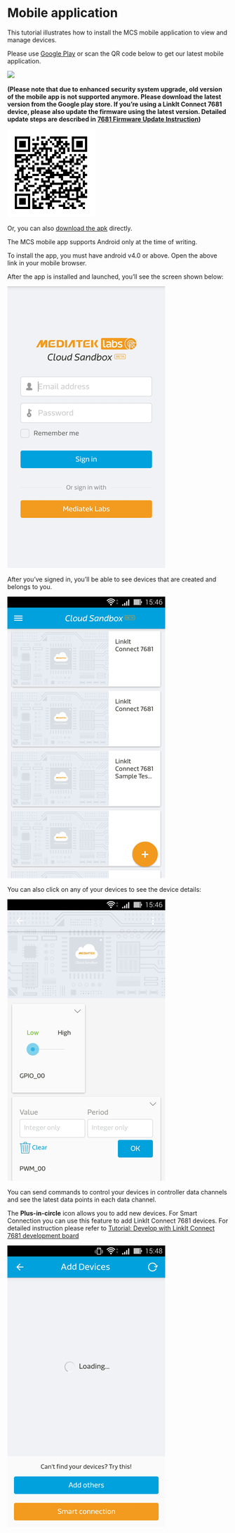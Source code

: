 # Mobile application

This tutorial illustrates how to install the MCS mobile application to view and manage devices.

Please use [Google Play](https://play.google.com/store/apps/details?id=com.mediatek.iotcloud) or scan the QR code below to get our latest mobile application.

<a href="https://play.google.com/store/apps/details?id=com.mediatek.iotcloud" target="_blank">
  <img src="https://goo.gl/Rcus7Q" border="0">
</a>

**(Please note that due to enhanced security system upgrade, old version of the mobile app is not supported anymore. Please download the latest version from the Google play store. If you’re using a LinkIt Connect 7681 device, please also update the firmware using the latest version. Detailed update steps are described in **[7681 Firmware Update Instruction](../7681_firmware_update/)**)**


![](../images/Mobile_application/img_mobileapplication_00.png)

Or, you can also [download the apk](https://s3-ap-southeast-1.amazonaws.com/mtk.linkit/mcs-latest-production-release.apk) directly.

The MCS mobile app supports Android only at the time of writing.

To install the app, you must have android v4.0 or above. Open the above link in your mobile browser.

After the app is installed and launched,  you’ll see the screen shown below:

![](../images/Mobile_application/img_mobileapplication_01.png)

After you’ve signed in, you’ll be able to see devices that are created and belongs to you.

![](../images/Mobile_application/img_mobileapplication_02.png)

You can also click on any of your devices to see the device details:

![](../images/Mobile_application/img_mobileapplication_03.png)

You can send commands to control your devices in controller data channels and see the latest data points in each data channel.

The **Plus-in-circle** icon allows you to add new devices. For Smart Connection you can use this feature to add LinkIt Connect 7681 devices. For detailed instruction please refer to [Tutorial: Develop with LinkIt Connect 7681 development board](http://mcs.mediatek.com/resources/latest/tutorial/implementing_using_mt7681_development_board)

![](../images/Mobile_application/img_mobileapplication_04.png)
